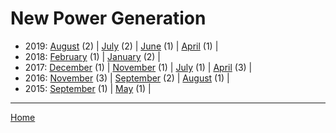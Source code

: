 # New Power Generation

  * 2019: 
      [August](./new-power-generation-2019-08.md) (2) | 
      [July](./new-power-generation-2019-07.md) (2) | 
      [June](./new-power-generation-2019-06.md) (1) | 
      [April](./new-power-generation-2019-04.md) (1) | 
  * 2018: 
      [February](./new-power-generation-2018-02.md) (1) | 
      [January](./new-power-generation-2018-01.md) (2) | 
  * 2017: 
      [December](./new-power-generation-2017-12.md) (1) | 
      [November](./new-power-generation-2017-11.md) (1) | 
      [July](./new-power-generation-2017-07.md) (1) | 
      [April](./new-power-generation-2017-04.md) (3) | 
  * 2016: 
      [November](./new-power-generation-2016-11.md) (3) | 
      [September](./new-power-generation-2016-09.md) (2) | 
      [August](./new-power-generation-2016-08.md) (1) | 
  * 2015: 
      [September](./new-power-generation-2015-09.md) (1) | 
      [May](./new-power-generation-2015-05.md) (1) | 

----

[Home](../)

